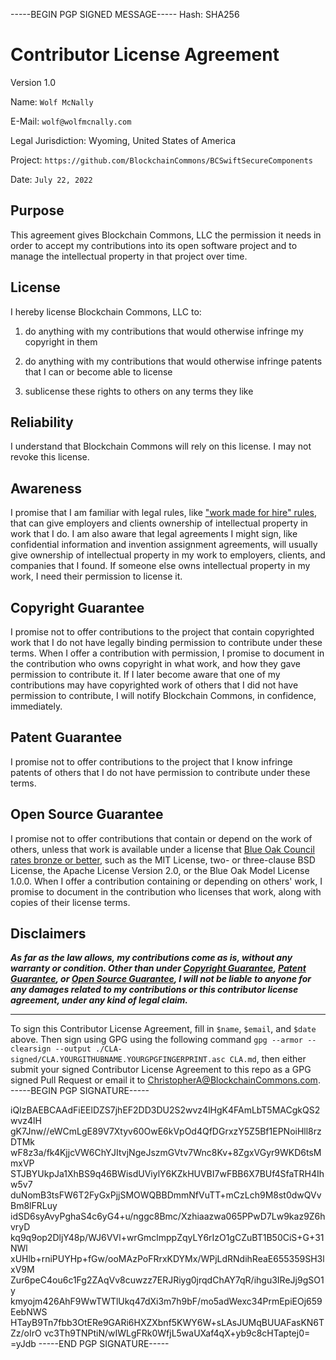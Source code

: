 -----BEGIN PGP SIGNED MESSAGE-----
Hash: SHA256

# Contributor License Agreement

Version 1.0

Name: `Wolf McNally`

E-Mail: `wolf@wolfmcnally.com`

Legal Jurisdiction: Wyoming, United States of America

Project: `https://github.com/BlockchainCommons/BCSwiftSecureComponents`

Date: `July 22, 2022`

## Purpose

This agreement gives Blockchain Commons, LLC the permission it needs in order to accept my contributions into its open software project and to manage the intellectual property in that project over time.

## License

I hereby license Blockchain Commons, LLC to:

1.  do anything with my contributions that would otherwise infringe my copyright in them

2.  do anything with my contributions that would otherwise infringe patents that I can or become able to license

3.  sublicense these rights to others on any terms they like

## Reliability

I understand that Blockchain Commons will rely on this license.  I may not revoke this license.

## Awareness

I promise that I am familiar with legal rules, like ["work made for hire" rules](http://worksmadeforhire.com), that can give employers and clients ownership of intellectual property in work that I do.  I am also aware that legal agreements I might sign, like confidential information and invention assignment agreements, will usually give ownership of intellectual property in my work to employers, clients, and companies that I found.  If someone else owns intellectual property in my work, I need their permission to license it.

## Copyright Guarantee

I promise not to offer contributions to the project that contain copyrighted work that I do not have legally binding permission to contribute under these terms.  When I offer a contribution with permission, I promise to document in the contribution who owns copyright in what work, and how they gave permission to contribute it.  If I later become aware that one of my contributions may have copyrighted work of others that I did not have permission to contribute, I will notify Blockchain Commons, in confidence, immediately.

## Patent Guarantee

I promise not to offer contributions to the project that I know infringe patents of others that I do not have permission to contribute under these terms.

## Open Source Guarantee

I promise not to offer contributions that contain or depend on the work of others, unless that work is available under a license that [Blue Oak Council rates bronze or better](https://blueoakconcil.org/list), such as the MIT License, two- or three-clause BSD License, the Apache License Version 2.0, or the Blue Oak Model License 1.0.0.  When I offer a contribution containing or depending on others' work, I promise to document in the contribution who licenses that work, along with copies of their license terms.

## Disclaimers

***As far as the law allows, my contributions come as is, without any warranty or condition.  Other than under [Copyright Guarantee](#copyright-guarantee), [Patent Guarantee](#patent-guarantee), or [Open Source Guarantee](#open-source-guarantee), I will not be liable to anyone for any damages related to my contributions or this contributor license agreement, under any kind of legal claim.***

- ---

To sign this Contributor License Agreement, fill in `$name`, `$email`, and `$date` above. Then sign using GPG using the following command `gpg --armor --clearsign --output ./CLA-signed/CLA.YOURGITHUBNAME.YOURGPGFINGERPRINT.asc CLA.md`, then either submit your signed Contributor License Agreement to this repo as a GPG signed Pull Request or email it to [ChristopherA@BlockchainCommons.com](mailto:ChristopherA@BlockchainCommons.com).
-----BEGIN PGP SIGNATURE-----

iQIzBAEBCAAdFiEElDZS7jhEF2DD3DU2S2wvz4lHgK4FAmLbT5MACgkQS2wvz4lH
gK7Jnw//eWCmLgE89V7Xtyv60OwE6kVpOd4QfDGrxzY5Z5Bf1EPNoiHll8rzDTMk
wF8z3a/fk4KjjcVW6ChYJItvjNgeJszmGVtv7Wnc8Kv+8ZgxVGyr9WKD6tsMmxVP
STJBYUkpJa1XhBS9q46BWisdUViylY6KZkHUVBI7wFBB6X7BUf4SfaTRH4Ihw5v7
duNomB3tsFW6T2FyGxPjjSMOWQBBDmmNfVuTT+mCzLch9M8st0dwQVvBm8lFRLuy
idSD6syAvyPghaS4c6yG4+u/nggc8Bmc/Xzhiaazwa065PPwD7Lw9kaz9Z6hvryD
kq9q9op2DljY48p/WJ6VVl+wrGmclmppZqyLY6rIzO1gCZuBT1B50CiS+G+31NWl
xUHlb+rniPUYHp+fGw/ooMAzPoFRrxKDYMx/WPjLdRNdihReaE655359SH3lxV9M
Zur6peC4ou6c1Fg2ZAqVv8cuwzz7ERJRiyg0jrqdChAY7qR/ihgu3IReJj9gSO1y
kmyojm426AhF9WwTWTlUkq47dXi3m7h9bF/mo5adWexc34PrmEpiEOj659EebNWS
HTayB9Tn7fbb3OtERe9GARi6HXZXbnf5KWY6W+sLAsJUMqBUUAFasKN6TZz/oIrO
vc3Th9TNPtiN/wIWLgFRk0WfjL5waUXaf4qX+yb9c8cHTaptej0=
=yJdb
-----END PGP SIGNATURE-----
